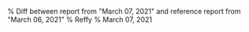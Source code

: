 % Diff between report from "March 07, 2021" and reference report from "March 06, 2021"
% Reffy
% March 07, 2021

